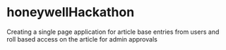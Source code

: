 # honeywellHackathon
Creating a single page application for article base entries from users and roll based access on the article for admin approvals
